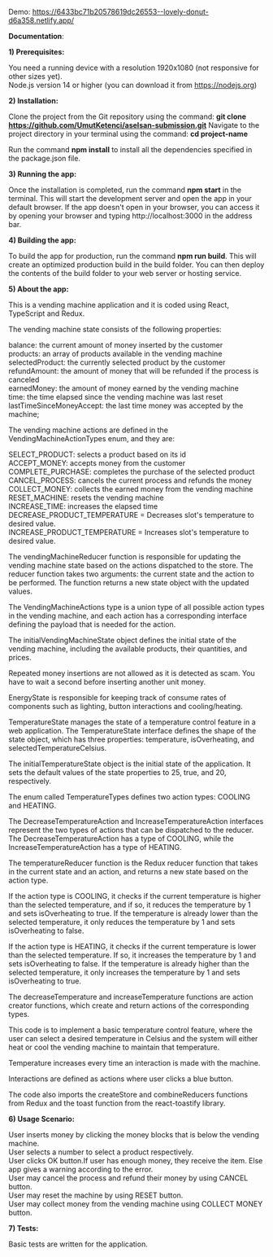 Demo: https://6433bc71b20578619dc26553--lovely-donut-d6a358.netlify.app/

**Documentation**:

**1) Prerequisites:**

You need a running device with a resolution 1920x1080 (not responsive for other sizes yet). <br/>
Node.js version 14 or higher (you can download it from https://nodejs.org)

**2) Installation:**

Clone the project from the Git repository using the command: **git clone https://github.com/UmutKetenci/aselsan-submission.git**
Navigate to the project directory in your terminal using the command: **cd project-name**

Run the command **npm install** to install all the dependencies specified in the package.json file.

**3) Running the app:**

Once the installation is completed, run the command **npm start** in the terminal. This will start the development server and open the app in your default browser.
If the app doesn't open in your browser, you can access it by opening your browser and typing http://localhost:3000 in the address bar.

**4) Building the app:**

To build the app for production, run the command **npm run build**. This will create an optimized production build in the build folder.
You can then deploy the contents of the build folder to your web server or hosting service.

**5) About the app:**

This is a vending machine application and it is coded using React, TypeScript and Redux.

The vending machine state consists of the following properties:

balance: the current amount of money inserted by the customer <br/>
products: an array of products available in the vending machine <br/>
selectedProduct: the currently selected product by the customer <br/>
refundAmount: the amount of money that will be refunded if the process is canceled <br/>
earnedMoney: the amount of money earned by the vending machine <br/>
time: the time elapsed since the vending machine was last reset <br/>
lastTimeSinceMoneyAccept: the last time money was accepted by the machine; </br>

The vending machine actions are defined in the VendingMachineActionTypes enum, and they are:

SELECT_PRODUCT: selects a product based on its id <br/>
ACCEPT_MONEY: accepts money from the customer <br/>
COMPLETE_PURCHASE: completes the purchase of the selected product <br/>
CANCEL_PROCESS: cancels the current process and refunds the money <br/>
COLLECT_MONEY: collects the earned money from the vending machine <br/>
RESET_MACHINE: resets the vending machine <br/>
INCREASE_TIME: increases the elapsed time <br/>
DECREASE_PRODUCT_TEMPERATURE = Decreases slot's temperature to desired value. </br>
INCREASE_PRODUCT_TEMPERATURE = Increases slot's temperature to desired value. </br>

The vendingMachineReducer function is responsible for updating the vending machine state based on the actions dispatched to the store. The reducer function takes two arguments: the current state and the action to be performed. The function returns a new state object with the updated values.

The VendingMachineActions type is a union type of all possible action types in the vending machine, and each action has a corresponding interface defining the payload that is needed for the action.

The initialVendingMachineState object defines the initial state of the vending machine, including the available products, their quantities, and prices.

Repeated money insertions are not allowed as it is detected as scam. You have to wait a second before inserting another unit money.

EnergyState is responsible for keeping track of consume rates of components such as lighting, button interactions and cooling/heating.

TemperatureState manages the state of a temperature control feature in a web application. The TemperatureState interface defines the shape of the state object, which has three properties: temperature, isOverheating, and selectedTemperatureCelsius.

The initialTemperatureState object is the initial state of the application. It sets the default values of the state properties to 25, true, and 20, respectively.

The enum called TemperatureTypes defines two action types: COOLING and HEATING.

The DecreaseTemperatureAction and IncreaseTemperatureAction interfaces represent the two types of actions that can be dispatched to the reducer. The DecreaseTemperatureAction has a type of COOLING, while the IncreaseTemperatureAction has a type of HEATING.

The temperatureReducer function is the Redux reducer function that takes in the current state and an action, and returns a new state based on the action type.

If the action type is COOLING, it checks if the current temperature is higher than the selected temperature, and if so, it reduces the temperature by 1 and sets isOverheating to true. If the temperature is already lower than the selected temperature, it only reduces the temperature by 1 and sets isOverheating to false.

If the action type is HEATING, it checks if the current temperature is lower than the selected temperature. If so, it increases the temperature by 1 and sets isOverheating to false. If the temperature is already higher than the selected temperature, it only increases the temperature by 1 and sets isOverheating to true.

The decreaseTemperature and increaseTemperature functions are action creator functions, which create and return actions of the corresponding types.

This code is to implement a basic temperature control feature, where the user can select a desired temperature in Celsius and the system will either heat or cool the vending machine to maintain that temperature.

Temperature increases every time an interaction is made with the machine.

Interactions are defined as actions where user clicks a blue button.

The code also imports the createStore and combineReducers functions from Redux and the toast function from the react-toastify library.

**6) Usage Scenario:** <br/> 

User inserts money by clicking the money blocks that is below the vending machine. <br/>
User selects a number to select a product respectively. <br/>
User clicks OK button.If user has enough money, they receive the item. Else app gives a warning according to the error. <br/>
User may cancel the process and refund their money by using CANCEL button. <br/>
User may reset the machine by using RESET button. <br/>
User may collect money from the vending machine using COLLECT MONEY button. <br/>

**7) Tests:** <br/> 

Basic tests are written for the application.

